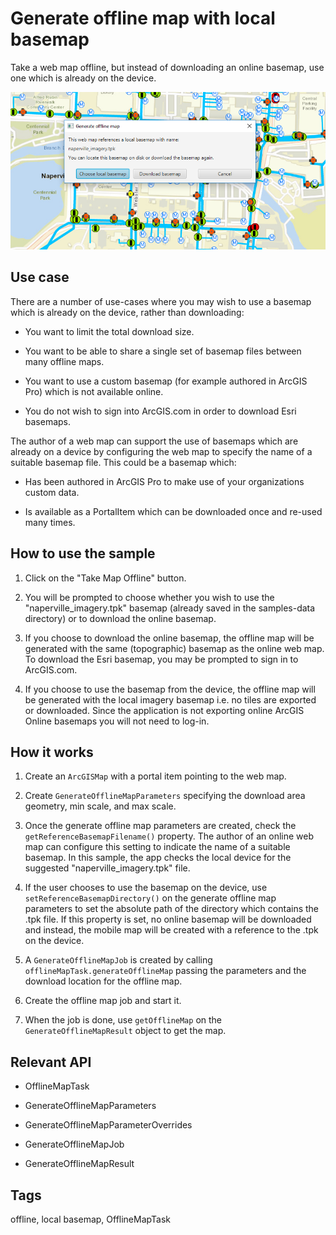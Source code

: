 # Generate offline map with local basemap

Take a web map offline, but instead of downloading an online basemap, use one which is already on the device.

![](GenerateOfflineMapWithLocalBasemap.png)

## Use case

There are a number of use-cases where you may wish to use a basemap which is already on the device, rather than downloading:


*   You want to limit the total download size.

*   You want to be able to share a single set of basemap files between many offline maps.

*   You want to use a custom basemap (for example authored in ArcGIS Pro) which is not available online.

*   You do not wish to sign into ArcGIS.com in order to download Esri basemaps.


The author of a web map can support the use of basemaps which are already on a device by configuring the web map to specify the name of a suitable basemap file. This could be a basemap which:


*   Has been authored in ArcGIS Pro to make use of your organizations custom data.

*   Is available as a PortalItem which can be downloaded once and re-used many times.


## How to use the sample


1.  Click on the "Take Map Offline" button.

2.  You will be prompted to choose whether you wish to use the "naperville_imagery.tpk" basemap (already saved in the samples-data directory) or to download the online basemap.

3.  If you choose to download the online basemap, the offline map will be generated with the same (topographic) basemap as the online web map. To download the Esri basemap, you may be prompted to sign in to ArcGIS.com.

4.  If you choose to use the basemap from the device, the offline map will be generated with the local imagery basemap i.e. no tiles are exported or downloaded. Since the application is not exporting online ArcGIS Online basemaps you will not need to log-in.


## How it works


1.  Create an `ArcGISMap` with a portal item pointing to the web map.

2.  Create `GenerateOfflineMapParameters` specifying the download area geometry, min scale, and max scale.

3.  Once the generate offline map parameters are created, check the `getReferenceBasemapFilename()` property. The author of an online web map can configure this setting to indicate the name of a suitable basemap. In this sample, the app checks the local device for the suggested "naperville_imagery.tpk" file.

4.  If the user chooses to use the basemap on the device, use `setReferenceBasemapDirectory()` on the generate offline map parameters to set the absolute path of the directory which contains the .tpk file. If this property is set, no online basemap will be downloaded and instead, the mobile map will be created with a reference to the .tpk on the device.

5.  A `GenerateOfflineMapJob` is created by calling `offlineMapTask.generateOfflineMap` passing the parameters and the download location for the offline map.

6.  Create the offline map job and start it.

7.  When the job is done, use `getOfflineMap` on the `GenerateOfflineMapResult` object to get the map.


## Relevant API


*   OfflineMapTask

*   GenerateOfflineMapParameters

*   GenerateOfflineMapParameterOverrides

*   GenerateOfflineMapJob

*   GenerateOfflineMapResult


## Tags

offline, local basemap, OfflineMapTask